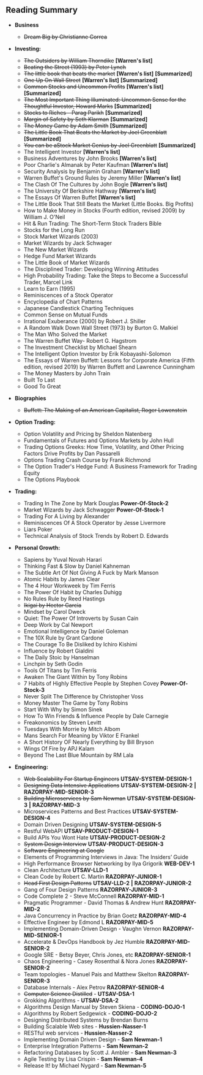 ## Reading Summary

- **Business**
    - ~~Dream Big by Christianne Correa~~
    
- **Investing:**
    - ~~The Outsiders by William Thorndike~~    **[Warren's list]**        
    - ~~Beating the Street (1993) by Peter Lynch~~
    - ~~The little book that beats the market~~ **[Warren's list]** **[Summarized]** 
    - ~~One Up On Wall Street~~ **[Warren's list]** **[Summarized]** 
    - ~~Common Stocks and Uncommon Profits~~    **[Warren's list]** **[Summarized]**    
    - ~~The Most Important Thing Illuminated: Uncommon Sense for the Thoughtful Investor,  Howard Marks~~   **[Summarized]**
    - ~~Stocks to Riches – Parag Parikh~~   **[Summarized]**
    - ~~Margin of Safety by Seth Klarman~~  **[Summarized]**
    - ~~The Money Game by Adam Smith~~  **[Summarized]**  
    - ~~The Little Book That Beats the Market by Joel Greenblatt~~  **[Summarized]**
    - ~~You can be aStock Market Genius by Joel Greenblatt~~    **[Summarized]**
    - The Intelligent Investor  **[Warren's list]**
    - Business Adventures by John Brooks    **[Warren's list]**
    - Poor Charlie's Almanak by Peter Kaufman   **[Warren's list]**
    - Security Analysis by Benjamin Graham  **[Warren's list]**
    - Warren Buffet's Ground Rules by Jeremy Miller **[Warren's list]**
    - The Clash Of The Cultures by John Bogle   **[Warren's list]**
    - The University Of Berkshire Hathway   **[Warren's list]**
    - The Essays Of Warren Buffet   **[Warren's list]**
    - The Little Book That Still Beats the Market (Little Books. Big Profits)
    - How to Make Money in Stocks (Fourth edition, revised 2009) by William J. O'Neil
    - Hit & Run Trading: The Short-Term Stock Traders Bible
    - Stocks for the Long Run 
    - Stock Market Wizards (2003)
    - Market Wizards by Jack Schwager
    - The New Market Wizards
    - Hedge Fund Market Wizards
    - The Little Book of Market Wizards
    - The Disciplined Trader: Developing Winning Attitudes
    - High Probability Trading: Take the Steps to Become a Successful Trader, Marcel Link
    - Learn to Earn (1995)
    - Reminiscences of a Stock Operator
    - Encyclopedia of Chart Patterns 
    - Japanese Candlestick Charting Techniques
    - Common Sense on Mutual Funds
    - Irrational Exuberance (2000) by Robert J. Shiller
    - A Random Walk Down Wall Street (1973) by Burton G. Malkiel
    - The Man Who Solved the Market
    - The Warren Buffet Way- Robert G. Hagstrom
    - The Investment Checklist by Michael Shearn
    - The Intelligent Option Investor by Erik Kobayashi-Solomon
    - The Essays of Warren Buffett: Lessons for Corporate America (Fifth edition, revised 2019) by Warren Buffett and Lawrence Cunningham
    - The Money Masters by John Train
    - Built To Last
    - Good To Great

- **Biographies**
    - ~~Buffett: The Making of an American Capitalist, Roger Lowenstein~~

- **Option Trading:**
    - Option Volatility and Pricing by Sheldon Natenberg
    - Fundamentals of Futures and Options Markets by John Hull
    - Trading Options Greeks: How Time, Volatility, and Other Pricing Factors Drive Profits by Dan Passarelli
    - Options Trading Crash Course by Frank Richmond
    - The Option Trader's Hedge Fund: A Business Framework for Trading Equity
    - The Options Playbook
    
- **Trading:**
    - Trading In The Zone by Mark Douglas **Power-Of-Stock-2**
    - Market Wizards by Jack Schwagger **Power-Of-Stock-1**
    - Trading For A Living by Alexander 
    - Reminiscences Of A Stock Operator by Jesse Livermore     
    - Liars Poker
    - Technical Analysis of Stock Trends by Robert D. Edwards

- **Personal Growth:**
    - Sapiens by Yuval Novah Harari
    - Thinking Fast & Slow by Daniel Kahneman
    - The Subtle Art Of Not Giving A Fuck by Mark Manson
    - Atomic Habits by James Clear
    - The 4 Hour Workweek by Tim Ferris
    - The Power Of Habit by Charles Duhigg
    - No Rules Rule by Reed Hastings
    - ~~Ikigai by Hector Garcia~~
    - Mindset by Carol Dweck
    - Quiet: The Power Of Introverts by Susan Cain
    - Deep Work by Cal Newport
    - Emotional Intelligence by Daniel Goleman
    - The 10X Rule by Grant Cardone
    - The Courage To Be Disliked by Ichiro Kishimi
    - Influence by Robert Gialdini
    - The Daily Stoic by Hanselman
    - Linchpin by Seth Godin
    - Tools Of Titans by Tim Ferris
    - Awaken The Giant Within by Tony Robins
    - 7 Habits of Highly Effective People by Stephen Covey  **Power-Of-Stock-3**
    - Never Split The Difference by Christopher Voss
    - Money Master The Game by Tony Robins
    - Start With Why by Simon Sinek
    - How To Win Friends & Influence People by Dale Carnegie
    - Freakonomics by Steven Levitt
    - Tuesdays With Morrie by Mitch Albom
    - Mans Search For Meaning by Viktor E Frankel
    - A Short History OF Nearly Everything by Bill Bryson
    - Wings Of Fire by APJ Kalam
    - Beyond The Last Blue Mountain by RM Lala
    
- **Engineering:**
    - ~~Web Scalability For Startup Engineers~~ **UTSAV-SYSTEM-DESIGN-1**
    - ~~Designing Data Intensive Applications~~ **UTSAV-SYSTEM-DESIGN-2** **|** **RAZORPAY-MID-SENIOR-3**
    - ~~Building Microservices by Sam Newman~~   **UTSAV-SYSTEM-DESIGN-3** **|** **RAZORPAY-MID-3**
    - Microservices Patterns and Best Practices **UTSAV-SYSTEM-DESIGN-4**
    - Domain Driven Designing   **UTSAV-SYSTEM-DESIGN-5**
    - Restful WebAPI    **UTSAV-PRODUCT-DESIGN-1**
    - Build APIs You Wont Hate  **UTSAV-PRODUCT-DESIGN-2**
    - ~~System Design Interview~~  **UTSAV-PRODUCT-DESIGN-3**
    - ~~Software Engineering at Google~~ 
    - Elements of Programming Interviews in Java: The Insiders’ Guide
    - High Performance Browser Networking by Ilya Grigorik **WEB-DEV-1**
    - Clean Architecture **UTSAV-LLD-1**
    - Clean Code by Robert C. Martin **RAZORPAY-JUNIOR-1**
    - ~~Head First Design Patterns~~    **UTSAV-LLD-2** **|** **RAZORPAY-JUNIOR-2**
    - Gang of Four Design Patterns **RAZORPAY-JUNIOR-3**
    - Code Complete 2 - Steve McConnell **RAZORPAY-MID-1**
    - Pragmatic Programmer - David Thomas & Andrew Hunt **RAZORPAY-MID-2**
    - Java Concurrency in Practice by Brian Goetz   **RAZORPAY-MID-4**
    - Effective Engineer by Edmond L    **RAZORPAY-MID-5**
    - Implementing Domain-Driven Design - Vaughn Vernon **RAZORPAY-MID-SENIOR-1**
    - Accelerate  & DevOps Handbook by Jez Humble   **RAZORPAY-MID-SENIOR-2**
    - Google SRE - Betsy Beyer, Chris Jones, etc    **RAZORPAY-SENIOR-1**
    - Chaos Engineering - Casey Rosenthal & Nora Jones  **RAZORPAY-SENIOR-2**
    - Team topologies - Manuel Pais and Matthew Skelton **RAZORPAY-SENIOR-3**
    - Database Internals - Alex Petrov  **RAZORPAY-SENIOR-4**
    - ~~Computer Science Distilled~~ - **UTSAV-DSA-1**
    - Grokking Algorithms - **UTSAV-DSA-2**
    - Algorithms Design Manual by Steven Skiena - **CODING-DOJO-1**
    - Algorithms by Robert Sedgewick - **CODING-DOJO-2**
    - Designing Distributed Systems by Brendan Burns
    - Building Scalable Web sites - **Hussien-Nasser-1**
    - RESTful web services - **Hussien-Nasser-2**
    - Implementing Domain Driven Design - **Sam Newman-1**
    - Enterprise Integration Patterns - **Sam Newman-2**
    - Refactoring Databases by Scott J. Ambler - **Sam Newman-3**
    - Agile Testing by Lisa Crispin - **Sam Newman-4**
    - Release It! by Michael Nygard - **Sam Newman-5**